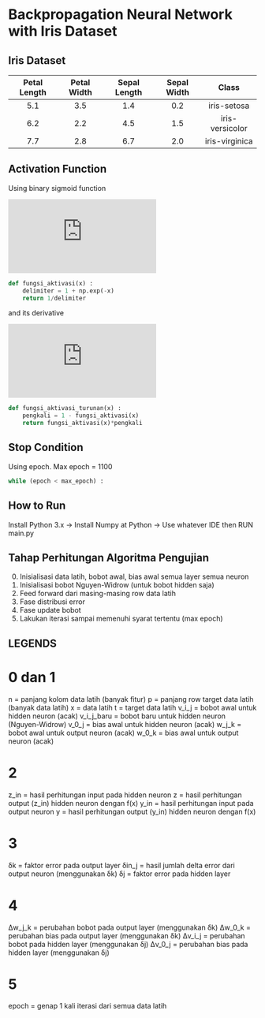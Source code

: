 # Backpropagation Neural Network with Iris Dataset

## Iris Dataset
|  Petal Length |  Petal Width |  Sepal Length |  Sepal Width |      Class      |
|:-------------:|:------------:|:-------------:|:------------:|:---------------:|
|      5.1      |      3.5     |      1.4      |      0.2     |   iris-setosa   |
|      6.2      |      2.2     |      4.5      |      1.5     | iris-versicolor |
|      7.7      |      2.8     |      6.7      |      2.0     |  iris-virginica |

## Activation Function
Using binary sigmoid function

![\f(x) = \frac{1}{1+e^-x}](https://latex.codecogs.com/svg.latex?f%28x%29%20%3D%20%5Cfrac%7B1%7D%7B1&plus;e%5E-x%7D)

```python
def fungsi_aktivasi(x) :
    delimiter = 1 + np.exp(-x)
    return 1/delimiter
```

and its derivative 

![\[f'(x) = f(x)*[1-f(x)]](https://latex.codecogs.com/svg.latex?f%27%28x%29%20%3D%20f%28x%29*%5B1-f%28x%29%5D)

```python
def fungsi_aktivasi_turunan(x) :
    pengkali = 1 - fungsi_aktivasi(x)
    return fungsi_aktivasi(x)*pengkali
```

## Stop Condition
Using epoch. Max epoch = 1100

```python
while (epoch < max_epoch) :
```

## How to Run
Install Python 3.x -> Install Numpy at Python -> Use whatever IDE then RUN main.py

## Tahap Perhitungan Algoritma Pengujian
0. Inisialisasi data latih, bobot awal, bias awal semua layer semua neuron
1. Inisialisasi bobot Nguyen-Widrow (untuk bobot hidden saja)
2. Feed forward dari masing-masing row data latih
3. Fase distribusi error
4. Fase update bobot
5. Lakukan iterasi sampai memenuhi syarat tertentu (max epoch)

## LEGENDS
# 0 dan 1
n           = panjang kolom data latih (banyak fitur)
p           = panjang row target data latih (banyak data latih)
x           = data latih
t           = target data latih
v_i_j       = bobot awal untuk hidden neuron (acak)
v_i_j_baru  = bobot baru untuk hidden neuron (Nguyen-Widrow)
v_0_j       = bias awal untuk hidden neuron (acak)
w_j_k       = bobot awal untuk output neuron (acak)
w_0_k       = bias awal untuk output neuron (acak)

# 2
z_in         = hasil perhitungan input pada hidden neuron
z           = hasil perhitungan output (z_in) hidden neuron dengan f(x)
y_in        = hasil perhitungan input pada output neuron
y           = hasil perhitungan output (y_in) hidden neuron dengan f(x)

# 3
δk          = faktor error pada output layer
δin_j       = hasil jumlah delta error dari output neuron (menggunakan δk)
δj          = faktor error pada hidden layer

# 4
Δw_j_k      = perubahan bobot pada output layer (menggunakan δk)
Δw_0_k      = perubahan bias pada output layer (menggunakan δk)
Δv_i_j      = perubahan bobot pada hidden layer (menggunakan δj)
Δv_0_j      = perubahan bias pada hidden layer (menggunakan δj)

# 5
epoch       = genap 1 kali iterasi dari semua data latih